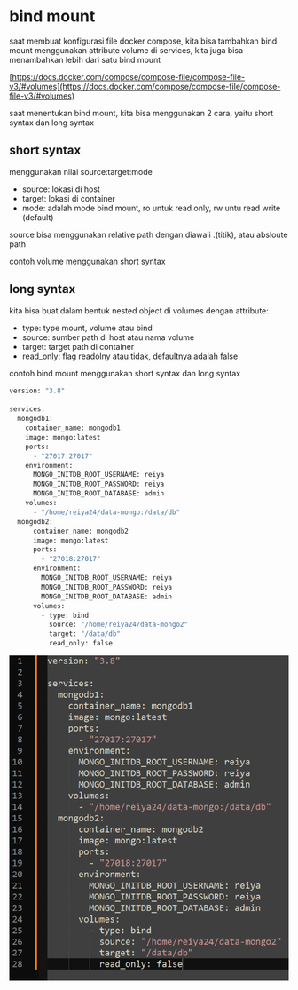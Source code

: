 # bind mount

saat membuat konfigurasi file docker compose, kita bisa tambahkan bind mount menggunakan attribute volume di services, kita juga bisa menambahkan lebih dari satu bind mount

[https://docs.docker.com/compose/compose-file/compose-file-v3/#volumes](https://docs.docker.com/compose/compose-file/compose-file-v3/#volumes)

saat menentukan bind mount, kita bisa menggunakan 2 cara, yaitu short syntax dan long syntax

## short syntax

menggunakan nilai source:target:mode

- source: lokasi di host
- target: lokasi di container
- mode: adalah mode bind mount, ro untuk read only, rw untu read write (default)

source bisa menggunakan relative path dengan diawali .(titik), atau absloute path

contoh volume menggunakan short syntax

## long syntax

kita bisa buat dalam bentuk nested object di volumes dengan attribute:

- type: type mount, volume atau bind
- source: sumber path di host atau nama volume
- target: target path di container
- read_only: flag readolny atau tidak, defaultnya adalah false

contoh bind mount menggunakan short syntax dan long syntax

```bash
version: "3.8"

services:
  mongodb1:
    container_name: mongodb1
    image: mongo:latest
    ports:
      - "27017:27017"
    environment:
      MONGO_INITDB_ROOT_USERNAME: reiya
      MONGO_INITDB_ROOT_PASSWORD: reiya
      MONGO_INITDB_ROOT_DATABASE: admin
    volumes:
      - "/home/reiya24/data-mongo:/data/db"
  mongodb2:
      container_name: mongodb2
      image: mongo:latest
      ports:
        - "27018:27017"
      environment:
        MONGO_INITDB_ROOT_USERNAME: reiya
        MONGO_INITDB_ROOT_PASSWORD: reiya
        MONGO_INITDB_ROOT_DATABASE: admin
      volumes:
        - type: bind
          source: "/home/reiya24/data-mongo2"
          target: "/data/db"
          read_only: false
```

![Untitled](bind%20mount%208d9e5232cb1644f69df2d27f09e423cc/Untitled.png)